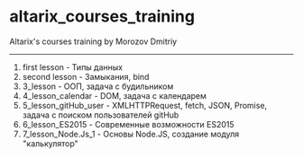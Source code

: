 # altarix_courses_training
Altarix's courses training by Morozov Dmitriy
****
1.  first lesson - Типы данных
2.  second lesson - Замыкания, bind
3.  3_lesson - ООП, задача с будильником
4.  4_lesson_calendar - DOM, задача с календарем
5.  5_lesson_gitHub_user - XMLHTTPRequest, fetch, JSON, Promise, задача с поиском пользователей gitHub
6.  6_lesson_ES2015 - Современные возможности ES2015
7.  7_lesson_Node.Js_1 - Основы Node.JS, создание модуля "калькулятор"
